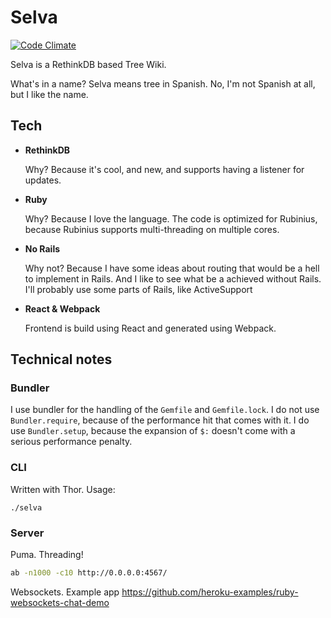 # Selva

[![Code Climate](https://codeclimate.com/github/rolfvandekrol/selva/badges/gpa.svg)](https://codeclimate.com/github/rolfvandekrol/selva)

Selva is a RethinkDB based Tree Wiki.

What's in a name? Selva means tree in Spanish. No, I'm not Spanish at all, but I
like the name.

## Tech

*   **RethinkDB**

    Why? Because it's cool, and new, and supports having a listener for updates.
*   **Ruby**

    Why? Because I love the language. The code is optimized for Rubinius,
    because Rubinius supports multi-threading on multiple cores.
*   **No Rails**

    Why not? Because I have some ideas about routing that would be a hell to 
    implement in Rails. And I like to see what be a achieved without Rails. I'll
    probably use some parts of Rails, like ActiveSupport
*   **React & Webpack**

    Frontend is build using React and generated using Webpack.

## Technical notes

### Bundler

I use bundler for the handling of the `Gemfile` and `Gemfile.lock`. I do not
use `Bundler.require`, because of the performance hit that comes with it. I do
use `Bundler.setup`, because the expansion of `$:` doesn't come with a serious
performance penalty.

### CLI

Written with Thor. Usage:

```
./selva
```

### Server

Puma. Threading!

```bash
ab -n1000 -c10 http://0.0.0.0:4567/
```

Websockets. Example app https://github.com/heroku-examples/ruby-websockets-chat-demo



